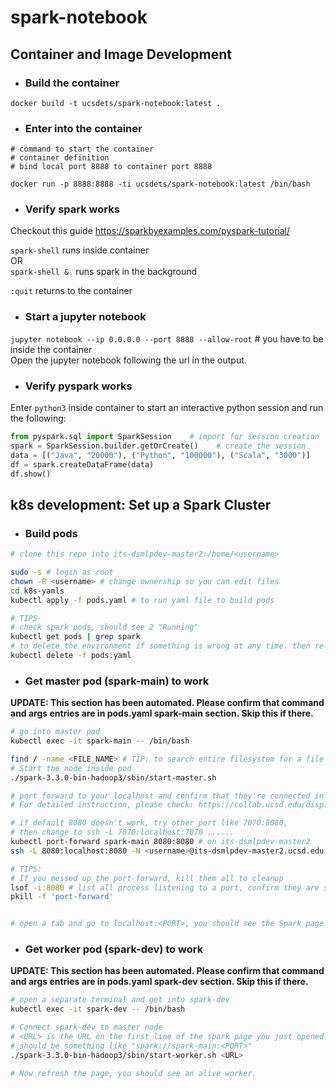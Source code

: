 # spark-notebook

## Container and Image Development

- ### Build the container

`docker build -t ucsdets/spark-notebook:latest .`

- ### Enter into the container

```
# command to start the container
# container definition
# bind local port 8888 to container port 8888

docker run -p 8888:8888 -ti ucsdets/spark-notebook:latest /bin/bash
```

- ### Verify spark works

Checkout this guide https://sparkbyexamples.com/pyspark-tutorial/

`spark-shell` runs inside container  
OR  
`spark-shell & ` runs spark in the background

`:quit` returns to the container

- ### Start a jupyter notebook

`jupyter notebook --ip 0.0.0.0 --port 8888 --allow-root` # you have to be inside the container  
Open the jupyter notebook following the url in the output.

- ### Verify pyspark works
Enter `python3` inside container to start an interactive python session and run the following:  
```python
from pyspark.sql import SparkSession    # import for session creation
spark = SparkSession.builder.getOrCreate()    # create the session
data = [("Java", "20000"), ("Python", "100000"), ("Scala", "3000")]
df = spark.createDataFrame(data)
df.show()
```

## k8s development: Set up a Spark Cluster
- ### Build pods
```bash
# clone this repo into its-dsmlpdev-master2:/home/<username>

sudo -s # login as root
chown -R <username> # change ownership so you can edit files
cd k8s-yamls
kubectl apply -f pods.yaml # to run yaml file to build pods

# TIPS
# check spark pods, should see 2 "Running"
kubectl get pods | grep spark 
# to delete the environment if something is wrong at any time. then re-run yaml file.
kubectl delete -f pods.yaml
```
- ### Get master pod (spark-main) to work
**UPDATE: This section has been automated. Please confirm that command and args entries are in pods.yaml spark-main section. Skip this if there.**
```bash
# go into master pod
kubectl exec -it spark-main -- /bin/bash

find / -name <FILE_NAME> # TIP: to search entire filesystem for a file
# Start the node inside pod
./spark-3.3.0-bin-hadoop3/sbin/start-master.sh 
```

```bash
# port forward to your localhost and confirm that they're connected in the web UI 
# For detailed instruction, please check: https://collab.ucsd.edu/display/ETS/Process+%28DRAFT%29%3A+SSH+Tunneling+to+Service+in+k8s+on+dsmlpdev

# if default 8080 doesn't work, try other port like 7070:8080, 
# then change to ssh -L 7070:localhost:7070 ......
kubectl port-forward spark-main 8080:8080 # on its-dsmlpdev-master2
ssh -L 8080:localhost:8080 -N <username>@its-dsmlpdev-master2.ucsd.edu # on local terminal

# TIPS: 
# If you messed up the port-forward, kill them all to cleanup
lsof -i:8080 # list all process listening to a port, confirm they are safe to delete, then
pkill -f 'port-forward'


# open a tab and go to localhost:<PORT>, you should see the Spark page loading
```
- ### Get worker pod (spark-dev) to work
**UPDATE: This section has been automated. Please confirm that command and args entries are in pods.yaml spark-dev section. Skip this if there.**
```bash
# open a separate terminal and get into spark-dev
kubectl exec -it spark-dev -- /bin/bash

# Connect spark-dev to master node
# <URL> is the URL on the first line of the spark page you just opened (localhost:<PORT>)
# should be something like "spark://spark-main:<PORT>"
./spark-3.3.0-bin-hadoop3/sbin/start-worker.sh <URL>

# Now refresh the page, you should see an alive worker. 
```